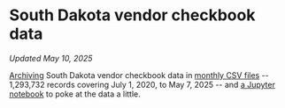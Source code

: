 # South Dakota vendor checkbook data
_Updated May 10, 2025_

[Archiving](get_latest_data.py) South Dakota vendor checkbook data in [monthly CSV files](data) -- 1,293,732 records covering July 1, 2020, to May 7, 2025 -- and [a Jupyter notebook](Analyze%20checkbook%20data.ipynb) to poke at the data a little.
